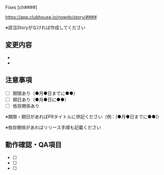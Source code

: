 Fixes [ch####]

https://app.clubhouse.io/nowdo/story/####

※該当Storyがなければ作成してください

## 変更内容

* 
* 

## 注意事項
* [ ] 期限あり（●月●日までに●●）
* [ ] 期日あり（●月●日に●●）
* [ ] 依存関係あり

※期限・期日があればPRタイトルに併記ください（例：[●月●日までに●●]）

※依存関係があればリリース手順も記載ください

## 動作確認・QA項目
* [ ] 
* [ ] 
* [ ] 

